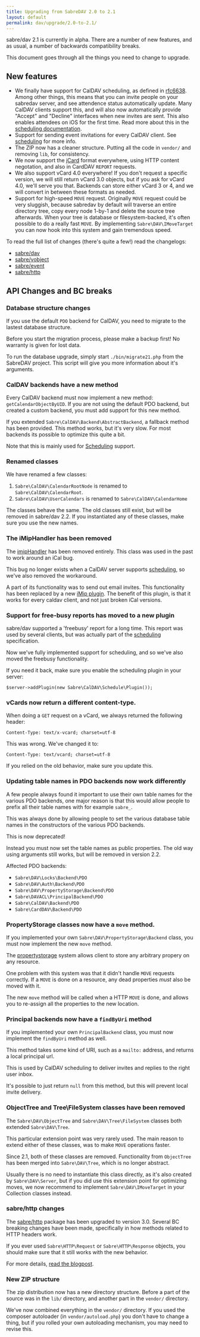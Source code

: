 ```yaml
---
title: Upgrading from SabreDAV 2.0 to 2.1
layout: default
permalink: dav/upgrade/2.0-to-2.1/
---
```


sabre/dav 2.1 is currently in alpha. There are a number of new features, and
as usual, a number of backwards compatibility breaks.

This document goes through all the things you need to change to upgrade.

New features
------------

* We finally have support for CalDAV scheduling, as defined in
  [rfc6638][rfc6638]. Among other things, this means that you can invite
  people on your sabredav server, and see attendence status automatically
  update. Many CalDAV clients support this, and will also now automatically
  provide "Accept" and "Decline" interfaces when new invites are sent. This
  also enables attendees on iOS for the first time. Read more about this in the
  [scheduling documentation][scheduling].
* Support for sending event invitations for every CalDAV client. See
  [scheduling][scheduling] for more info.
* The ZIP now has a cleaner structure. Putting all the code in `vendor/` and
  removing `lib`, for consistency.
* We now support the [jCard][jCard] format everywhere, using HTTP content
  negotation, and also in CardDAV `REPORT` requests.
* We also support vCard 4.0 everywhere! If you don't request a specific
  version, we will still return vCard 3.0 objects, but if you ask for vCard 4.0,
  we'll serve you that. Backends can store either vCard 3 or 4, and we will
  convert in between these formats as needed.
* Support for high-speed `MOVE` request. Originally `MOVE` request could be
  very sluggish, because sabredav by default will traverse an entire directory
  tree, copy every node 1-by-1 and delete the source tree afterwards. When
  your tree is database or filesystem-backed, it's often possible to do a
  really fast `MOVE`. By implementing `Sabre\DAV\IMoveTarget` you can now
  hook into this system and gain tremendous speed.

To read the full list of changes (there's quite a few!) read the changelogs:

* [sabre/dav][changelog-dav]
* [sabre/vobject][changelog-vobject]
* [sabre/event][changelog-event]
* [sabre/http][changelog-http]


API Changes and BC breaks
-------------------------

### Database structure changes

If you use the default `PDO` backend for CalDAV, you need to migrate to the
lastest database structure.

Before you start the migration process, please make a backup first! No
warranty is given for lost data.

To run the database upgrade, simply start `./bin/migrate21.php` from the SabreDAV
project. This script will give you more information about it's arguments.


### CalDAV backends have a new method

Every CalDAV backend must now implement a new method:
`getCalendarObjectByUID`. If you are not using the default PDO backend, but
created a custom backend, you must add support for this new method.

If you extended `Sabre\CalDAV\Backend\AbstractBackend`, a fallback method has
been provided. This method works, but it's very slow. For most backends its
possible to optimize this quite a bit.

Note that this is mainly used for [Scheduling][scheduling] support.


### Renamed classes

We have renamed a few classes:

1. `Sabre\CalDAV\CalendarRootNode` is renamed to `Sabre\CalDAV\CalendarRoot`.
2. `Sabre\CalDAV\UserCalendars` is renamed to `Sabre\CalDAV\CalendarHome`

The classes behave the same. The old classes still exist, but will be removed
in sabre/dav 2.2. If you instantiated any of these classes, make sure you
use the new names.


### The iMipHandler has been removed

The [imipHandler][imipHandler] has been removed entirely. This class was used
in the past to work around an iCal bug.

This bug no longer exists when a CalDAV server supports
[scheduling][scheduling], so we've also removed the workaround.

A part of its functionality was to send out email invites. This functionality
has been replaced by a new [iMip plugin][scheduling]. The benefit of this plugin, is
that it works for every caldav client, and not just broken iCal versions.


### Support for free-busy reports has moved to a new plugin

sabre/dav supported a 'freebusy' report for a long time. This report was
used by several clients, but was actually part of the [scheduling][scheduling]
specification.

Now we've fully implemented support for scheduling, and so we've also moved
the freebusy functionality.

If you need it back, make sure you enable the scheduling plugin in your
server:

    $server->addPlugin(new Sabre\CalDAV\Schedule\Plugin());


### vCards now return a different content-type.

When doing a `GET` request on a vCard, we always returned the following header:

    Content-Type: text/x-vcard; charset=utf-8

This was wrong. We've changed it to:

    Content-Type: text/vcard; charset=utf-8

If you relied on the old behavior, make sure you update this.


### Updating table names in PDO backends now work differently

A few people always found it important to use their own table names for the
various PDO backends, one major reason is that this would allow people to
prefix all their table names with for example `sabre_`.

This was always done by allowing people to set the various database table
names in the constructors of the various PDO backends.

This is now deprecated!

Instead you must now set the table names as public properties. The old way
using arguments still works, but will be removed in version 2.2.

Affected PDO backends:

* `Sabre\DAV\Locks\Backend\PDO`
* `Sabre\DAV\Auth\Backend\PDO`
* `Sabre\DAV\PropertyStorage\Backend\PDO`
* `Sabre\DAVACL\PrincipalBackend\PDO`
* `Sabre\CalDAV\Backend\PDO`
* `Sabre\CardDAV\Backend\PDO`


### PropertyStorage classes now have a `move` method.

If you implemented your own `Sabre\DAV\PropertyStorage\Backend` class, you must
now implement the new `move` method.

The [propertystorage][propertystorage] system allows client to store any
arbitrary propery on any resource.

One problem with this system was that it didn't handle `MOVE` requests
correctly. If a `MOVE` is done on a resource, any dead properties _must_
also be moved with it.

The new `move` method will be called when a HTTP `MOVE` is done, and allows
you to re-assign all the properties to the new location.


### Principal backends now have a `findByUri` method

If you implemented your own `PrincipalBackend` class, you must now implement
the `findByUri` method as well.

This method takes some kind of URI, such as a `mailto:` address, and returns
a local principal url.

This is used by CalDAV scheduling to deliver invites and replies to the right
user inbox.

It's possible to just return `null` from this method, but this will prevent
local invite delivery.


### ObjectTree and Tree\FileSystem classes have been removed

The `Sabre\DAV\ObjectTree` and `Sabre\DAV\Tree\FileSystem` classes both
extended `Sabre\DAV\Tree`.

This particular extension point was very rarely used. The main reason to
extend either of these classes, was to make `MOVE` operations faster.

Since 2.1, both of these classes are removed. Functionality from `ObjectTree`
has been merged into `Sabre\DAV\Tree`, which is no longer abstract.

Usually there is no need to instantiate this class directly, as it's also
created by `Sabre\DAV\Server`, but if you did use this extension point for
optimizing moves, we now recommend to implement `Sabre\DAV\IMoveTarget` in
your Collection classes instead.


### sabre/http changes

The [sabre/http][http] package has been upgraded to version 3.0. Several
BC breaking changes have been made, specifically in how methods related
to HTTP headers work.

If you ever used `Sabre\HTTP\Request` or `Sabre\HTTP\Response` objects,
you should make sure that it still works with the new behavior.

For more details, [read the blogpost][httpblogpost].


### New ZIP structure

The zip distribution now has a new directory structure. Before a part of the
source was in the `lib/` directory, and another part in the `vendor/`
directory.

We've now combined everything in the `vendor/`  directory. If you used the
composer autoloader (in `vendor/autoload.php`) you don't have to change a
thing, but if you rolled your own autoloading mechanism, you may need to
revise this.


[rfc6638]: http://tools.ietf.org/html/rfc6638
[scheduling]: /dav/scheduling/
[imipHandler]: /dav/imiphandler/
[jCard]: /vobject/json/
[propertystorage]: /dav/property-storage/
[http]: /http/
[httpblogpost]: /blog/2014/sabre-http-3.0.0-release/
[changelog-dav]: https://github.com/fruux/sabre-dav/blob/master/ChangeLog.md
[changelog-vobject]: https://github.com/fruux/sabre-vobject/blob/3.3.3/ChangeLog.md
[changelog-http]: https://github.com/fruux/sabre-http/blob/3.0.0/ChangeLog.md
[changelog-event]: https://github.com/fruux/sabre-http/blob/2.0.0/ChangeLog.md
